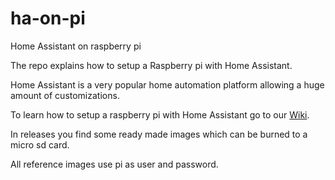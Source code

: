 # ha-on-pi
Home Assistant on raspberry pi

The repo explains how to setup a Raspberry pi with Home Assistant.

Home Assistant is a very popular home automation platform allowing a huge amount of customizations.


To learn how to setup a raspberry pi with Home Assistant go to our [Wiki](https://github.com/beejones/ha-on-pi/wiki).

In releases you find some ready made images which can be burned to a micro sd card.

All reference images use pi as user and password.
